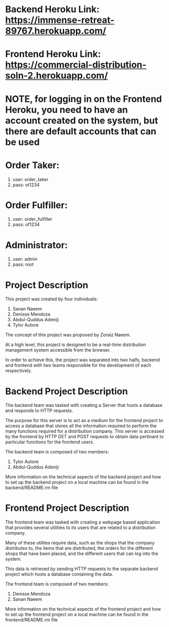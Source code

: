 # Backend Heroku Link: https://immense-retreat-89767.herokuapp.com/
# Frontend Heroku Link: https://commercial-distribution-soln-2.herokuapp.com/
# NOTE, for logging in on the Frontend Heroku, you need to have an account created on the system, but there are default accounts that can be used
# Order Taker: 
1. user: order_taker
2. pass: ot1234
# Order Fulfiller:
1. user: order_fulfiller
2. pass: of1234
# Administrator:
1. user: admin
2. pass: root


# Project Description
This project was created by four individuals:
1. Sanan Naeem
3. Denisse Mendoza
4. Abdul-Quddus Adeniji
4. Tylor Autore

The concept of this project was proposed by Zoraiz Naeem.

At a high level, this project is designed to be a real-time distribution management system accessible 
from the browser.

In order to achieve this, the project was separated into two halfs, backend and frontend with two 
teams responsible for the development of each respectively.

# Backend Project Description
The backend team was tasked with creating a Server that hosts a database and responds to HTTP 
requests.

The purpose for this server is to act as a medium for the frontend project to access a database 
that stores all the information required to perform the many functions required for a distribution 
company. This server is accessed by the frontend by HTTP GET and POST requests to obtain data 
pertinant to particular functions for the frontend users.

The backend team is composed of two members:
1. Tylor Autore
2. Abdul-Quddus Adeniji

More information on the technical aspects of the backend project and how to set up the backend 
project on a local machine can be found in the backend/README.rm file

# Frontend Project Description
The frontend team was tasked with creating a webpage based application that provides several utilities
to its users that are related to a distribution company.

Many of these utilites require data, such as the shops that the company distributes to, the items that
are distributed, the orders for the different shops that have been placed, and the different users that
can log into the system.

This data is retrieved by sending HTTP requests to the separate backend project which hosts a database
containing the data.

The frontend team is composed of two members:
1. Denisse Mendoza
2. Sanan Naeem

More information on the technical aspects of the frontend project and how to set up the frontend 
project on a local machine can be found in the frontend/README.rm file
